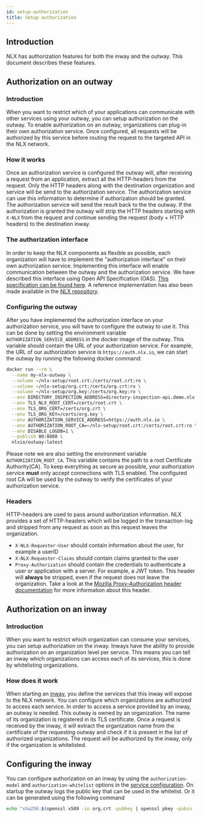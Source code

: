 ```yaml
---
id: setup-authorization
title: Setup authorization
---
```


## Introduction

NLX has authorization features for both the inway and the outway. This document describes these features.

## Authorization on an outway

### Introduction

When you want to restrict which of your applications can communicate with other services using your outway, you can setup authorization on the outway.
To enable authorization on an outway, organizations can plug-in their own authorization service. Once configured, all requests will be authorized by this service before routing the request to the targeted API in the NLX network.

### How it works

Once an authorization service is configured the outway will, after receiving a request from an application, extract all the HTTP-headers from the request. Only the HTTP headers along with the destination organization and service will be send to the authorization service. The authorization service can use this information to determine if authorization should be granted. The authorization service will send the result back to the the outway. If the authorization is granted the outway will strip the HTTP headers starting with `X-NLX` from the request and continue sending the request (body + HTTP headers) to the destination inway.

### The authorization interface

In order to keep the NLX components as flexible as possible, each organization will have to implement the "authorization interface" on their own authorization service. Implementing this interface will enable communication between the outway and the authorization service.
We have described this interface using Open API Specification (OAS). [This specification can be found here](https://gitlab.com/commonground/nlx/nlx/tree/master/outway/authorization-interface.yaml).
A reference implementation has also been made available in the [NLX repository](https://gitlab.com/commonground/nlx/nlx/blob/master/auth-service/).

### Configuring the outway

After you have implemented the authorization interface on your authorization service, you will have to configure the outway to use it. This can be done by setting the environment variable `AUTHORIZATION_SERVICE_ADDRESS` in the docker image of the outway. This variable should contain the URL of your authorization service.
For example, the URL of our authorization service is `https://auth.nlx.io`, we can start the outway by running the following docker command:

```bash
docker run --rm \
  --name my-nlx-outway \
  --volume ~/nlx-setup/root.crt:/certs/root.crt:ro \
  --volume ~/nlx-setup/org.crt:/certs/org.crt:ro \
  --volume ~/nlx-setup/org.key:/certs/org.key:ro \
  --env DIRECTORY_INSPECTION_ADDRESS=directory-inspection-api.demo.nlx.io:443 \
  --env TLS_NLX_ROOT_CERT=/certs/root.crt \
  --env TLS_ORG_CERT=/certs/org.crt \
  --env TLS_ORG_KEY=/certs/org.key \
  --env AUTHORIZATION_SERVICE_ADDRESS=https://auth.nlx.io \
  --env AUTHORIZATION_ROOT_CA=~/nlx-setup/root.crt:/certs/root.crt:ro \
  --env DISABLE_LOGDB=1 \
  --publish 80:8080 \
  nlxio/outway:latest
```

Please note we are also setting the environment variable `AUTHORIZATION_ROOT_CA`. This variable contains the path to a root Certificate Authority(CA). To keep everything as secure as possible, your authorization service **must** only accept connections with TLS enabled. The configured root CA will be used by the outway to verify the certificates of your authorization service.

### Headers

HTTP-headers are used to pass around authorization information. NLX provides a set of HTTP-headers which will be logged in the transaction-log and stripped from any request as soon as this request leaves the organization.

- `X-NLX-Requester-User`  should contain information about the user, for example a userID
- `X-NLX-Requester-Claims` should contain claims granted to the user
- `Proxy-Authorization` should contain the credentials to authenticate a user or application with a server. For example, a JWT token. This header will **always** be stripped, even if the request does not leave the organization. Take a look at the [Mozilla Proxy-Authorization header documentation](https://developer.mozilla.org/en-US/docs/Web/HTTP/Headers/Proxy-Authorization) for more information about this header.

## Authorization on an inway

### Introduction

When you want to restrict which organization can consume your services, you can setup authorization on the inway.
Inways have the ability to provide authorization on an organization level per service. This means you can tell an inway which organizations can access each of its services, this is done by whitelisting organizations.

### How does it work

When starting an [inway](../try-nlx/provide-an-api.mdx#setting-up-the-inway), you define the services that this inway will expose to the NLX network. You can configure which organizations are authorized to access each service.
In order to access a service provided by an inway, an outway is needed. This outway is owned by an organization. The name of its organization is registered in its TLS certificate.
Once a request is received by the inway, it will extract the organization name from the certificate of the requesting outway and check if it is present in the list of authorized organizations.
The request will be authorized by the inway, only if the organization is whitelisted.


## Configuring the inway

You can configure authorization on an inway by using the `authorization-model` and `authorization-whitelist` options in the [service configuration](../reference-information/service-configuration.md).
On startup the outway logs the public key that can be used in the whitelist. Or it can be generated using the following command

```bash
echo "sha256:$(openssl x509 -in org.crt -pubkey | openssl pkey -pubin -outform der | openssl dgst -sha256)"
```



